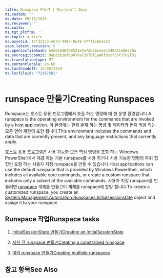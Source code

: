 ```yaml
---
title: Runspace 만들기 | Microsoft Docs
ms.custom: ''
ms.date: 09/13/2016
ms.reviewer: ''
ms.suite: ''
ms.tgt_pltfrm: ''
ms.topic: article
ms.assetid: 17f323c3-e873-449e-8a28-477f1c6b5e12
caps.latest.revision: 6
ms.openlocfilehash: b4e61600f68521e4e7ab56ceae3349381e88a70a
ms.sourcegitcommit: debd2b38fb8070a7357bf1a4bf9cc736f3702f31
ms.translationtype: MT
ms.contentlocale: ko-KR
ms.lasthandoff: 12/05/2019
ms.locfileid: "72367582"
---
```

# <a name="creating-runspaces"></a><span data-ttu-id="08c22-102">runspace 만들기</span><span class="sxs-lookup"><span data-stu-id="08c22-102">Creating Runspaces</span></span>

<span data-ttu-id="08c22-103">Runspace는 호스트 응용 프로그램에서 호출 하는 명령에 대 한 운영 환경입니다.</span><span class="sxs-lookup"><span data-stu-id="08c22-103">A runspace is the operating environment for the commands that are invoked by a host application.</span></span> <span data-ttu-id="08c22-104">이 환경에는 현재 존재 하는 명령 및 데이터와 현재 적용 되는 모든 언어 제한이 포함 됩니다.</span><span class="sxs-lookup"><span data-stu-id="08c22-104">This environment includes the commands and data that are currently present, and any language restrictions that currently apply.</span></span>

 <span data-ttu-id="08c22-105">호스트 응용 프로그램은 사용 가능한 모든 핵심 명령을 포함 하는 Windows PowerShell에서 제공 하는 기본 runspace를 사용 하거나 사용 가능한 명령의 하위 집합만 포함 하는 사용자 지정 runspace를 만들 수 있습니다.</span><span class="sxs-lookup"><span data-stu-id="08c22-105">Host applications can use the default runspace that is provided by Windows PowerShell, which includes all available core commands, or create a custom runspace that includes only a subset of the available commands.</span></span> <span data-ttu-id="08c22-106">사용자 지정 runspace를 만들려면 [runspace](/dotnet/api/System.Management.Automation.Runspaces.InitialSessionState) 개체를 만들고이 개체를 runspace에 할당 합니다.</span><span class="sxs-lookup"><span data-stu-id="08c22-106">To create a customized runspace, you create an [System.Management.Automation.Runspaces.Initialsessionstate](/dotnet/api/System.Management.Automation.Runspaces.InitialSessionState) object and assign it to your runspace.</span></span>

## <a name="runspace-tasks"></a><span data-ttu-id="08c22-107">Runspace 작업</span><span class="sxs-lookup"><span data-stu-id="08c22-107">Runspace tasks</span></span>

1. [<span data-ttu-id="08c22-108">InitialSessionState 만들기</span><span class="sxs-lookup"><span data-stu-id="08c22-108">Creating an InitialSessionState</span></span>](./creating-an-initialsessionstate.md)

2. [<span data-ttu-id="08c22-109">제한 된 runspace 만들기</span><span class="sxs-lookup"><span data-stu-id="08c22-109">Creating a constrained runspace</span></span>](./creating-a-constrained-runspace.md)

3. [<span data-ttu-id="08c22-110">여러 runspace 만들기</span><span class="sxs-lookup"><span data-stu-id="08c22-110">Creating multiple runspaces</span></span>](./creating-multiple-runspaces.md)

## <a name="see-also"></a><span data-ttu-id="08c22-111">참고 항목</span><span class="sxs-lookup"><span data-stu-id="08c22-111">See Also</span></span>
